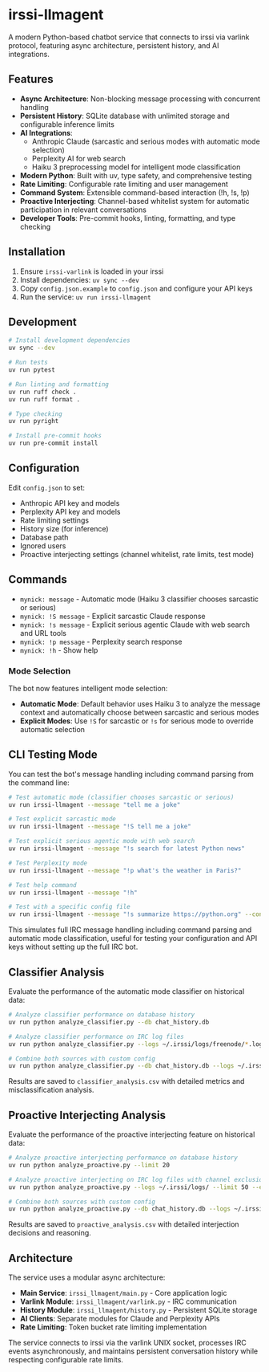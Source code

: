 # irssi-llmagent

A modern Python-based chatbot service that connects to irssi via varlink protocol, featuring async architecture, persistent history, and AI integrations.

## Features

- **Async Architecture**: Non-blocking message processing with concurrent handling
- **Persistent History**: SQLite database with unlimited storage and configurable inference limits
- **AI Integrations**:
  - Anthropic Claude (sarcastic and serious modes with automatic mode selection)
  - Perplexity AI for web search
  - Haiku 3 preprocessing model for intelligent mode classification
- **Modern Python**: Built with uv, type safety, and comprehensive testing
- **Rate Limiting**: Configurable rate limiting and user management
- **Command System**: Extensible command-based interaction (!h, !s, !p)
- **Proactive Interjecting**: Channel-based whitelist system for automatic participation in relevant conversations
- **Developer Tools**: Pre-commit hooks, linting, formatting, and type checking

## Installation

1. Ensure `irssi-varlink` is loaded in your irssi
2. Install dependencies: `uv sync --dev`
3. Copy `config.json.example` to `config.json` and configure your API keys
4. Run the service: `uv run irssi-llmagent`

## Development

```bash
# Install development dependencies
uv sync --dev

# Run tests
uv run pytest

# Run linting and formatting
uv run ruff check .
uv run ruff format .

# Type checking
uv run pyright

# Install pre-commit hooks
uv run pre-commit install
```

## Configuration

Edit `config.json` to set:
- Anthropic API key and models
- Perplexity API key and models
- Rate limiting settings
- History size (for inference)
- Database path
- Ignored users
- Proactive interjecting settings (channel whitelist, rate limits, test mode)

## Commands

- `mynick: message` - Automatic mode (Haiku 3 classifier chooses sarcastic or serious)
- `mynick: !S message` - Explicit sarcastic Claude response
- `mynick: !s message` - Explicit serious agentic Claude with web search and URL tools
- `mynick: !p message` - Perplexity search response
- `mynick: !h` - Show help

### Mode Selection

The bot now features intelligent mode selection:
- **Automatic Mode**: Default behavior uses Haiku 3 to analyze the message context and automatically choose between sarcastic and serious modes
- **Explicit Modes**: Use `!S` for sarcastic or `!s` for serious mode to override automatic selection

## CLI Testing Mode

You can test the bot's message handling including command parsing from the command line:

```bash
# Test automatic mode (classifier chooses sarcastic or serious)
uv run irssi-llmagent --message "tell me a joke"

# Test explicit sarcastic mode
uv run irssi-llmagent --message "!S tell me a joke"

# Test explicit serious agentic mode with web search
uv run irssi-llmagent --message "!s search for latest Python news"

# Test Perplexity mode
uv run irssi-llmagent --message "!p what's the weather in Paris?"

# Test help command
uv run irssi-llmagent --message "!h"

# Test with a specific config file
uv run irssi-llmagent --message "!s summarize https://python.org" --config /path/to/config.json
```

This simulates full IRC message handling including command parsing and automatic mode classification, useful for testing your configuration and API keys without setting up the full IRC bot.

## Classifier Analysis

Evaluate the performance of the automatic mode classifier on historical data:

```bash
# Analyze classifier performance on database history
uv run python analyze_classifier.py --db chat_history.db

# Analyze classifier performance on IRC log files
uv run python analyze_classifier.py --logs ~/.irssi/logs/freenode/*.log

# Combine both sources with custom config
uv run python analyze_classifier.py --db chat_history.db --logs ~/.irssi/logs/ --config config.json
```

Results are saved to `classifier_analysis.csv` with detailed metrics and misclassification analysis.

## Proactive Interjecting Analysis

Evaluate the performance of the proactive interjecting feature on historical data:

```bash
# Analyze proactive interjecting performance on database history
uv run python analyze_proactive.py --limit 20

# Analyze proactive interjecting on IRC log files with channel exclusions
uv run python analyze_proactive.py --logs ~/.irssi/logs/ --limit 50 --exclude-news

# Combine both sources with custom config
uv run python analyze_proactive.py --db chat_history.db --logs ~/.irssi/logs/ --config config.json
```

Results are saved to `proactive_analysis.csv` with detailed interjection decisions and reasoning.

## Architecture

The service uses a modular async architecture:
- **Main Service**: `irssi_llmagent/main.py` - Core application logic
- **Varlink Module**: `irssi_llmagent/varlink.py` - IRC communication
- **History Module**: `irssi_llmagent/history.py` - Persistent SQLite storage
- **AI Clients**: Separate modules for Claude and Perplexity APIs
- **Rate Limiting**: Token bucket rate limiting implementation

The service connects to irssi via the varlink UNIX socket, processes IRC events asynchronously, and maintains persistent conversation history while respecting configurable rate limits.
